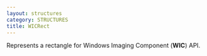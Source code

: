 ```yaml
---
layout: structures
category: STRUCTURES
title: WICRect
---
```


Represents a rectangle for Windows Imaging Component (**WIC**) API.
